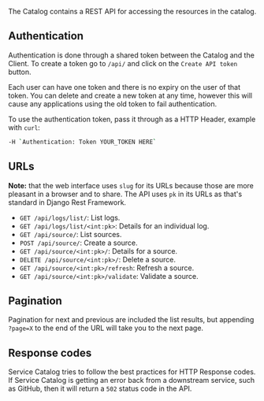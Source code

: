 The Catalog contains a REST API for accessing the resources in the catalog.

## Authentication

Authentication is done through a shared token between the Catalog and the Client. To create a token go to `/api/` and click on the `Create API token` button.

Each user can have one token and there is no expiry on the user of that token. You can delete and create a new token at any time, however this will cause any applications using the old token to fail authentication.

To use the authentication token, pass it through as a HTTP Header, example with `curl`:

```bash
-H `Authentication: Token YOUR_TOKEN HERE`
```

## URLs

**Note:** that the web interface uses `slug` for its URLs because those are more pleasant in a browser and to share. The API uses `pk` in its URLs as that's standard in Django Rest Framework.

* `GET /api/logs/list/`: List logs.
* `GET /api/logs/list/<int:pk>`: Details for an individual log.
* `GET /api/source/`: List sources.
* `POST /api/source/`: Create a source.
* `GET /api/source/<int:pk>/`: Details for a source.
* `DELETE /api/source/<int:pk>/`: Delete a source.
* `GET /api/source/<int:pk>/refresh`: Refresh a source.
* `GET /api/source/<int:pk>/validate`: Validate a source.

## Pagination

Pagination for next and previous are included the list results, but appending `?page=X` to the end of the URL will take you to the next page.

## Response codes

Service Catalog tries to follow the best practices for HTTP Response codes. If Service Catalog is getting an error back from a downstream service, such as GitHub, then it will return a `502` status code in the API.